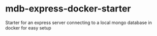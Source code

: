 # mdb-express-docker-starter
Starter for an express server connecting to a local mongo database in docker for easy setup
